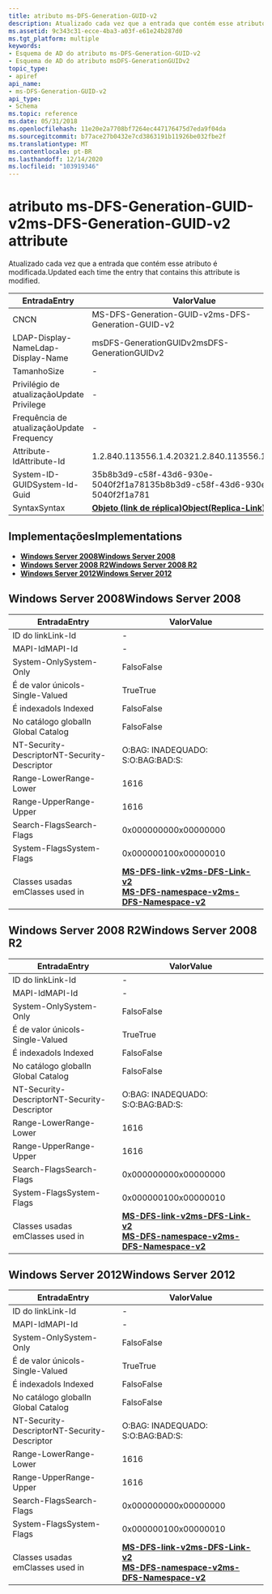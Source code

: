 ```yaml
---
title: atributo ms-DFS-Generation-GUID-v2
description: Atualizado cada vez que a entrada que contém esse atributo é modificada.
ms.assetid: 9c343c31-ecce-4ba3-a03f-e61e24b287d0
ms.tgt_platform: multiple
keywords:
- Esquema de AD do atributo ms-DFS-Generation-GUID-v2
- Esquema de AD do atributo msDFS-GenerationGUIDv2
topic_type:
- apiref
api_name:
- ms-DFS-Generation-GUID-v2
api_type:
- Schema
ms.topic: reference
ms.date: 05/31/2018
ms.openlocfilehash: 11e20e2a7708bf7264ec447176475d7eda9f04da
ms.sourcegitcommit: b77ace27b0432e7cd3863191b11926be032fbe2f
ms.translationtype: MT
ms.contentlocale: pt-BR
ms.lasthandoff: 12/14/2020
ms.locfileid: "103919346"
---
```

# <a name="ms-dfs-generation-guid-v2-attribute"></a><span data-ttu-id="58aff-105">atributo ms-DFS-Generation-GUID-v2</span><span class="sxs-lookup"><span data-stu-id="58aff-105">ms-DFS-Generation-GUID-v2 attribute</span></span>

<span data-ttu-id="58aff-106">Atualizado cada vez que a entrada que contém esse atributo é modificada.</span><span class="sxs-lookup"><span data-stu-id="58aff-106">Updated each time the entry that contains this attribute is modified.</span></span>



| <span data-ttu-id="58aff-107">Entrada</span><span class="sxs-lookup"><span data-stu-id="58aff-107">Entry</span></span> | <span data-ttu-id="58aff-108">Valor</span><span class="sxs-lookup"><span data-stu-id="58aff-108">Value</span></span> |
|-------------------|-------------------------------------------------------|
| <span data-ttu-id="58aff-109">CN</span><span class="sxs-lookup"><span data-stu-id="58aff-109">CN</span></span>                | <span data-ttu-id="58aff-110">MS-DFS-Generation-GUID-v2</span><span class="sxs-lookup"><span data-stu-id="58aff-110">ms-DFS-Generation-GUID-v2</span></span>                             |
| <span data-ttu-id="58aff-111">LDAP-Display-Name</span><span class="sxs-lookup"><span data-stu-id="58aff-111">Ldap-Display-Name</span></span> | <span data-ttu-id="58aff-112">msDFS-GenerationGUIDv2</span><span class="sxs-lookup"><span data-stu-id="58aff-112">msDFS-GenerationGUIDv2</span></span>                                |
| <span data-ttu-id="58aff-113">Tamanho</span><span class="sxs-lookup"><span data-stu-id="58aff-113">Size</span></span>              | \-                                                    |
| <span data-ttu-id="58aff-114">Privilégio de atualização</span><span class="sxs-lookup"><span data-stu-id="58aff-114">Update Privilege</span></span>  | \-                                                    |
| <span data-ttu-id="58aff-115">Frequência de atualização</span><span class="sxs-lookup"><span data-stu-id="58aff-115">Update Frequency</span></span>  | \-                                                    |
| <span data-ttu-id="58aff-116">Attribute-Id</span><span class="sxs-lookup"><span data-stu-id="58aff-116">Attribute-Id</span></span>      | <span data-ttu-id="58aff-117">1.2.840.113556.1.4.2032</span><span class="sxs-lookup"><span data-stu-id="58aff-117">1.2.840.113556.1.4.2032</span></span>                               |
| <span data-ttu-id="58aff-118">System-ID-GUID</span><span class="sxs-lookup"><span data-stu-id="58aff-118">System-Id-Guid</span></span>    | <span data-ttu-id="58aff-119">35b8b3d9-c58f-43d6-930e-5040f2f1a781</span><span class="sxs-lookup"><span data-stu-id="58aff-119">35b8b3d9-c58f-43d6-930e-5040f2f1a781</span></span>                  |
| <span data-ttu-id="58aff-120">Syntax</span><span class="sxs-lookup"><span data-stu-id="58aff-120">Syntax</span></span>            | [<span data-ttu-id="58aff-121">**Objeto (link de réplica)**</span><span class="sxs-lookup"><span data-stu-id="58aff-121">**Object(Replica-Link)**</span></span>](s-object-replica-link.md) |



## <a name="implementations"></a><span data-ttu-id="58aff-122">Implementações</span><span class="sxs-lookup"><span data-stu-id="58aff-122">Implementations</span></span>

-   [<span data-ttu-id="58aff-123">**Windows Server 2008**</span><span class="sxs-lookup"><span data-stu-id="58aff-123">**Windows Server 2008**</span></span>](#windows-server-2008)
-   [<span data-ttu-id="58aff-124">**Windows Server 2008 R2**</span><span class="sxs-lookup"><span data-stu-id="58aff-124">**Windows Server 2008 R2**</span></span>](#windows-server-2008-r2)
-   [<span data-ttu-id="58aff-125">**Windows Server 2012**</span><span class="sxs-lookup"><span data-stu-id="58aff-125">**Windows Server 2012**</span></span>](#windows-server-2012)

## <a name="windows-server-2008"></a><span data-ttu-id="58aff-126">Windows Server 2008</span><span class="sxs-lookup"><span data-stu-id="58aff-126">Windows Server 2008</span></span>



| <span data-ttu-id="58aff-127">Entrada</span><span class="sxs-lookup"><span data-stu-id="58aff-127">Entry</span></span> | <span data-ttu-id="58aff-128">Valor</span><span class="sxs-lookup"><span data-stu-id="58aff-128">Value</span></span> |
|------------------------|-------------------------------------------------------------------------------------------------------------------|
| <span data-ttu-id="58aff-129">ID do link</span><span class="sxs-lookup"><span data-stu-id="58aff-129">Link-Id</span></span>                | \-                                                                                                                |
| <span data-ttu-id="58aff-130">MAPI-Id</span><span class="sxs-lookup"><span data-stu-id="58aff-130">MAPI-Id</span></span>                | \-                                                                                                                |
| <span data-ttu-id="58aff-131">System-Only</span><span class="sxs-lookup"><span data-stu-id="58aff-131">System-Only</span></span>            | <span data-ttu-id="58aff-132">Falso</span><span class="sxs-lookup"><span data-stu-id="58aff-132">False</span></span>                                                                                                             |
| <span data-ttu-id="58aff-133">É de valor único</span><span class="sxs-lookup"><span data-stu-id="58aff-133">Is-Single-Valued</span></span>       | <span data-ttu-id="58aff-134">True</span><span class="sxs-lookup"><span data-stu-id="58aff-134">True</span></span>                                                                                                              |
| <span data-ttu-id="58aff-135">É indexado</span><span class="sxs-lookup"><span data-stu-id="58aff-135">Is Indexed</span></span>             | <span data-ttu-id="58aff-136">Falso</span><span class="sxs-lookup"><span data-stu-id="58aff-136">False</span></span>                                                                                                             |
| <span data-ttu-id="58aff-137">No catálogo global</span><span class="sxs-lookup"><span data-stu-id="58aff-137">In Global Catalog</span></span>      | <span data-ttu-id="58aff-138">Falso</span><span class="sxs-lookup"><span data-stu-id="58aff-138">False</span></span>                                                                                                             |
| <span data-ttu-id="58aff-139">NT-Security-Descriptor</span><span class="sxs-lookup"><span data-stu-id="58aff-139">NT-Security-Descriptor</span></span> | <span data-ttu-id="58aff-140">O:BAG: INADEQUADO: S:</span><span class="sxs-lookup"><span data-stu-id="58aff-140">O:BAG:BAD:S:</span></span>                                                                                                      |
| <span data-ttu-id="58aff-141">Range-Lower</span><span class="sxs-lookup"><span data-stu-id="58aff-141">Range-Lower</span></span>            | <span data-ttu-id="58aff-142">16</span><span class="sxs-lookup"><span data-stu-id="58aff-142">16</span></span>                                                                                                                |
| <span data-ttu-id="58aff-143">Range-Upper</span><span class="sxs-lookup"><span data-stu-id="58aff-143">Range-Upper</span></span>            | <span data-ttu-id="58aff-144">16</span><span class="sxs-lookup"><span data-stu-id="58aff-144">16</span></span>                                                                                                                |
| <span data-ttu-id="58aff-145">Search-Flags</span><span class="sxs-lookup"><span data-stu-id="58aff-145">Search-Flags</span></span>           | <span data-ttu-id="58aff-146">0x00000000</span><span class="sxs-lookup"><span data-stu-id="58aff-146">0x00000000</span></span>                                                                                                        |
| <span data-ttu-id="58aff-147">System-Flags</span><span class="sxs-lookup"><span data-stu-id="58aff-147">System-Flags</span></span>           | <span data-ttu-id="58aff-148">0x00000010</span><span class="sxs-lookup"><span data-stu-id="58aff-148">0x00000010</span></span>                                                                                                        |
| <span data-ttu-id="58aff-149">Classes usadas em</span><span class="sxs-lookup"><span data-stu-id="58aff-149">Classes used in</span></span>        | [<span data-ttu-id="58aff-150">**MS-DFS-link-v2**</span><span class="sxs-lookup"><span data-stu-id="58aff-150">**ms-DFS-Link-v2**</span></span>](c-msdfs-linkv2.md)<br/> [<span data-ttu-id="58aff-151">**MS-DFS-namespace-v2**</span><span class="sxs-lookup"><span data-stu-id="58aff-151">**ms-DFS-Namespace-v2**</span></span>](c-msdfs-namespacev2.md)<br/> |



## <a name="windows-server-2008-r2"></a><span data-ttu-id="58aff-152">Windows Server 2008 R2</span><span class="sxs-lookup"><span data-stu-id="58aff-152">Windows Server 2008 R2</span></span>



| <span data-ttu-id="58aff-153">Entrada</span><span class="sxs-lookup"><span data-stu-id="58aff-153">Entry</span></span> | <span data-ttu-id="58aff-154">Valor</span><span class="sxs-lookup"><span data-stu-id="58aff-154">Value</span></span> |
|------------------------|-------------------------------------------------------------------------------------------------------------------|
| <span data-ttu-id="58aff-155">ID do link</span><span class="sxs-lookup"><span data-stu-id="58aff-155">Link-Id</span></span>                | \-                                                                                                                |
| <span data-ttu-id="58aff-156">MAPI-Id</span><span class="sxs-lookup"><span data-stu-id="58aff-156">MAPI-Id</span></span>                | \-                                                                                                                |
| <span data-ttu-id="58aff-157">System-Only</span><span class="sxs-lookup"><span data-stu-id="58aff-157">System-Only</span></span>            | <span data-ttu-id="58aff-158">Falso</span><span class="sxs-lookup"><span data-stu-id="58aff-158">False</span></span>                                                                                                             |
| <span data-ttu-id="58aff-159">É de valor único</span><span class="sxs-lookup"><span data-stu-id="58aff-159">Is-Single-Valued</span></span>       | <span data-ttu-id="58aff-160">True</span><span class="sxs-lookup"><span data-stu-id="58aff-160">True</span></span>                                                                                                              |
| <span data-ttu-id="58aff-161">É indexado</span><span class="sxs-lookup"><span data-stu-id="58aff-161">Is Indexed</span></span>             | <span data-ttu-id="58aff-162">Falso</span><span class="sxs-lookup"><span data-stu-id="58aff-162">False</span></span>                                                                                                             |
| <span data-ttu-id="58aff-163">No catálogo global</span><span class="sxs-lookup"><span data-stu-id="58aff-163">In Global Catalog</span></span>      | <span data-ttu-id="58aff-164">Falso</span><span class="sxs-lookup"><span data-stu-id="58aff-164">False</span></span>                                                                                                             |
| <span data-ttu-id="58aff-165">NT-Security-Descriptor</span><span class="sxs-lookup"><span data-stu-id="58aff-165">NT-Security-Descriptor</span></span> | <span data-ttu-id="58aff-166">O:BAG: INADEQUADO: S:</span><span class="sxs-lookup"><span data-stu-id="58aff-166">O:BAG:BAD:S:</span></span>                                                                                                      |
| <span data-ttu-id="58aff-167">Range-Lower</span><span class="sxs-lookup"><span data-stu-id="58aff-167">Range-Lower</span></span>            | <span data-ttu-id="58aff-168">16</span><span class="sxs-lookup"><span data-stu-id="58aff-168">16</span></span>                                                                                                                |
| <span data-ttu-id="58aff-169">Range-Upper</span><span class="sxs-lookup"><span data-stu-id="58aff-169">Range-Upper</span></span>            | <span data-ttu-id="58aff-170">16</span><span class="sxs-lookup"><span data-stu-id="58aff-170">16</span></span>                                                                                                                |
| <span data-ttu-id="58aff-171">Search-Flags</span><span class="sxs-lookup"><span data-stu-id="58aff-171">Search-Flags</span></span>           | <span data-ttu-id="58aff-172">0x00000000</span><span class="sxs-lookup"><span data-stu-id="58aff-172">0x00000000</span></span>                                                                                                        |
| <span data-ttu-id="58aff-173">System-Flags</span><span class="sxs-lookup"><span data-stu-id="58aff-173">System-Flags</span></span>           | <span data-ttu-id="58aff-174">0x00000010</span><span class="sxs-lookup"><span data-stu-id="58aff-174">0x00000010</span></span>                                                                                                        |
| <span data-ttu-id="58aff-175">Classes usadas em</span><span class="sxs-lookup"><span data-stu-id="58aff-175">Classes used in</span></span>        | [<span data-ttu-id="58aff-176">**MS-DFS-link-v2**</span><span class="sxs-lookup"><span data-stu-id="58aff-176">**ms-DFS-Link-v2**</span></span>](c-msdfs-linkv2.md)<br/> [<span data-ttu-id="58aff-177">**MS-DFS-namespace-v2**</span><span class="sxs-lookup"><span data-stu-id="58aff-177">**ms-DFS-Namespace-v2**</span></span>](c-msdfs-namespacev2.md)<br/> |



## <a name="windows-server-2012"></a><span data-ttu-id="58aff-178">Windows Server 2012</span><span class="sxs-lookup"><span data-stu-id="58aff-178">Windows Server 2012</span></span>



| <span data-ttu-id="58aff-179">Entrada</span><span class="sxs-lookup"><span data-stu-id="58aff-179">Entry</span></span> | <span data-ttu-id="58aff-180">Valor</span><span class="sxs-lookup"><span data-stu-id="58aff-180">Value</span></span> |
|------------------------|-------------------------------------------------------------------------------------------------------------------|
| <span data-ttu-id="58aff-181">ID do link</span><span class="sxs-lookup"><span data-stu-id="58aff-181">Link-Id</span></span>                | \-                                                                                                                |
| <span data-ttu-id="58aff-182">MAPI-Id</span><span class="sxs-lookup"><span data-stu-id="58aff-182">MAPI-Id</span></span>                | \-                                                                                                                |
| <span data-ttu-id="58aff-183">System-Only</span><span class="sxs-lookup"><span data-stu-id="58aff-183">System-Only</span></span>            | <span data-ttu-id="58aff-184">Falso</span><span class="sxs-lookup"><span data-stu-id="58aff-184">False</span></span>                                                                                                             |
| <span data-ttu-id="58aff-185">É de valor único</span><span class="sxs-lookup"><span data-stu-id="58aff-185">Is-Single-Valued</span></span>       | <span data-ttu-id="58aff-186">True</span><span class="sxs-lookup"><span data-stu-id="58aff-186">True</span></span>                                                                                                              |
| <span data-ttu-id="58aff-187">É indexado</span><span class="sxs-lookup"><span data-stu-id="58aff-187">Is Indexed</span></span>             | <span data-ttu-id="58aff-188">Falso</span><span class="sxs-lookup"><span data-stu-id="58aff-188">False</span></span>                                                                                                             |
| <span data-ttu-id="58aff-189">No catálogo global</span><span class="sxs-lookup"><span data-stu-id="58aff-189">In Global Catalog</span></span>      | <span data-ttu-id="58aff-190">Falso</span><span class="sxs-lookup"><span data-stu-id="58aff-190">False</span></span>                                                                                                             |
| <span data-ttu-id="58aff-191">NT-Security-Descriptor</span><span class="sxs-lookup"><span data-stu-id="58aff-191">NT-Security-Descriptor</span></span> | <span data-ttu-id="58aff-192">O:BAG: INADEQUADO: S:</span><span class="sxs-lookup"><span data-stu-id="58aff-192">O:BAG:BAD:S:</span></span>                                                                                                      |
| <span data-ttu-id="58aff-193">Range-Lower</span><span class="sxs-lookup"><span data-stu-id="58aff-193">Range-Lower</span></span>            | <span data-ttu-id="58aff-194">16</span><span class="sxs-lookup"><span data-stu-id="58aff-194">16</span></span>                                                                                                                |
| <span data-ttu-id="58aff-195">Range-Upper</span><span class="sxs-lookup"><span data-stu-id="58aff-195">Range-Upper</span></span>            | <span data-ttu-id="58aff-196">16</span><span class="sxs-lookup"><span data-stu-id="58aff-196">16</span></span>                                                                                                                |
| <span data-ttu-id="58aff-197">Search-Flags</span><span class="sxs-lookup"><span data-stu-id="58aff-197">Search-Flags</span></span>           | <span data-ttu-id="58aff-198">0x00000000</span><span class="sxs-lookup"><span data-stu-id="58aff-198">0x00000000</span></span>                                                                                                        |
| <span data-ttu-id="58aff-199">System-Flags</span><span class="sxs-lookup"><span data-stu-id="58aff-199">System-Flags</span></span>           | <span data-ttu-id="58aff-200">0x00000010</span><span class="sxs-lookup"><span data-stu-id="58aff-200">0x00000010</span></span>                                                                                                        |
| <span data-ttu-id="58aff-201">Classes usadas em</span><span class="sxs-lookup"><span data-stu-id="58aff-201">Classes used in</span></span>        | [<span data-ttu-id="58aff-202">**MS-DFS-link-v2**</span><span class="sxs-lookup"><span data-stu-id="58aff-202">**ms-DFS-Link-v2**</span></span>](c-msdfs-linkv2.md)<br/> [<span data-ttu-id="58aff-203">**MS-DFS-namespace-v2**</span><span class="sxs-lookup"><span data-stu-id="58aff-203">**ms-DFS-Namespace-v2**</span></span>](c-msdfs-namespacev2.md)<br/> |



 

 





